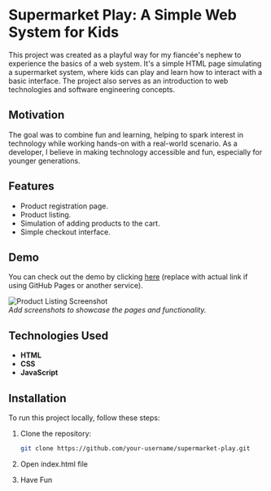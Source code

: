 # Supermarket Play: A Simple Web System for Kids

This project was created as a playful way for my fiancée's nephew to experience the basics of a web system. It's a simple HTML page simulating a supermarket system, where kids can play and learn how to interact with a basic interface. The project also serves as an introduction to web technologies and software engineering concepts.

## Motivation

The goal was to combine fun and learning, helping to spark interest in technology while working hands-on with a real-world scenario. As a developer, I believe in making technology accessible and fun, especially for younger generations.

## Features

- Product registration page.
- Product listing.
- Simulation of adding products to the cart.
- Simple checkout interface.

## Demo

You can check out the demo by clicking [here](https://your-demo-link.com) (replace with actual link if using GitHub Pages or another service).

![Product Listing Screenshot](https://your-screenshot-link.com)  
_Add screenshots to showcase the pages and functionality._

## Technologies Used

- **HTML**
- **CSS**
- **JavaScript**

## Installation

To run this project locally, follow these steps:

1. Clone the repository:
   ```bash
   git clone https://github.com/your-username/supermarket-play.git

2. Open index.html file

3. Have Fun
